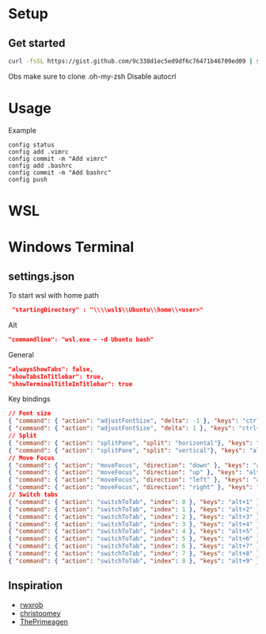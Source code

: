 # Setup
## Get started
```bash
curl -fsSL https://gist.github.com/9c338d1ec5ed9df6c76471b46709ed09 | sh
```

Obs make sure to clone .oh-my-zsh
Disable autocrl

# Usage
Example
```
config status
config add .vimrc
config commit -m "Add vimrc"
config add .bashrc
config commit -m "Add bashrc"
config push
```

# WSL

# Windows Terminal

## settings.json
To start wsl with home path
```json
 "startingDirectory" : "\\\\wsl$\\Ubuntu\\home\\<user>"
```
Alt
```json
"commandline": "wsl.exe ~ -d Ubuntu bash"
```

General
```json
"alwaysShowTabs": false,
"showTabsInTitlebar": true,
"showTerminalTitleInTitlebar": true
```

Key bindings
```json
// Font size
{ "command": { "action": "adjustFontSize", "delta": -1 }, "keys": "ctrl+-" },
{ "command": { "action": "adjustFontSize", "delta": 1 }, "keys": "ctrl+=" },
// Split
{ "command": { "action": "splitPane", "split": "horizontal"}, "keys": "alt+shift+-" },
{ "command": { "action": "splitPane", "split": "vertical"}, "keys": "alt+shift+e" },
// Move Focus
{ "command": { "action": "moveFocus", "direction": "down" }, "keys": "alt+down" },
{ "command": { "action": "moveFocus", "direction": "up" }, "keys": "alt+up" },
{ "command": { "action": "moveFocus", "direction": "left" }, "keys": "alt+left" },
{ "command": { "action": "moveFocus", "direction": "right" }, "keys": "alt+right" },
// Switch tabs
{ "command": { "action": "switchToTab", "index": 0 }, "keys": "alt+1" },
{ "command": { "action": "switchToTab", "index": 1 }, "keys": "alt+2" },
{ "command": { "action": "switchToTab", "index": 2 }, "keys": "alt+3" },
{ "command": { "action": "switchToTab", "index": 3 }, "keys": "alt+4" },
{ "command": { "action": "switchToTab", "index": 4 }, "keys": "alt+5" },
{ "command": { "action": "switchToTab", "index": 5 }, "keys": "alt+6" },
{ "command": { "action": "switchToTab", "index": 6 }, "keys": "alt+7" },
{ "command": { "action": "switchToTab", "index": 7 }, "keys": "alt+8" },
{ "command": { "action": "switchToTab", "index": 8 }, "keys": "alt+9" }
```

## Inspiration
* [rwxrob](https://github.com/rwxrob/dot)
* [christoomey](https://github.com/christoomey/dotfiles)
* [ThePrimeagen](https://github.com/ThePrimeagen/.dotfiles)
